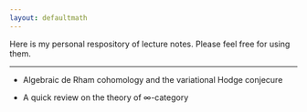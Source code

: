 ```yaml
---
layout: defaultmath
---
```

Here is my personal respository of lecture notes. Please feel free for using them.

---
* Algebraic de Rham cohomology and the variational Hodge conjecure

* A quick review on the theory of $\infty$-category

